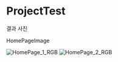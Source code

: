 # ProjectTest

결과 사진

HomePageImage

![HomePage_1_RGB](https://user-images.githubusercontent.com/80087199/110277516-bfc71d80-8018-11eb-9bcc-5b653cdb4417.jpeg)
![HomePage_2_RGB](https://user-images.githubusercontent.com/80087199/110277519-c190e100-8018-11eb-8325-8d74b854bd09.jpeg)
